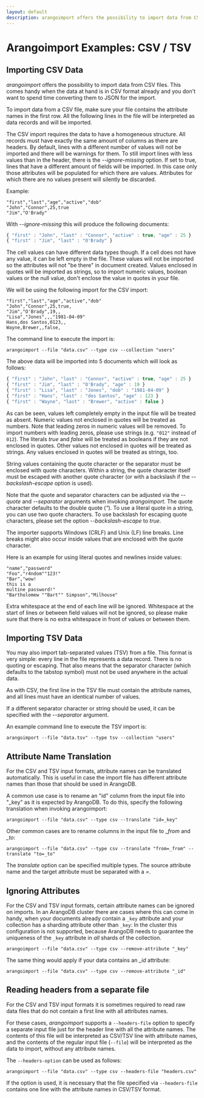 ```yaml
---
layout: default
description: arangoimport offers the possibility to import data from CSV files
---
```

Arangoimport Examples: CSV / TSV
================================

Importing CSV Data
------------------

_arangoimport_ offers the possibility to import data from CSV files. This
comes handy when the data at hand is in CSV format already and you don't want to
spend time converting them to JSON for the import.

To import data from a CSV file, make sure your file contains the attribute names
in the first row. All the following lines in the file will be interpreted as
data records and will be imported.

The CSV import requires the data to have a homogeneous structure. All records
must have exactly the same amount of columns as there are headers. By default,
lines with a different number of values will not be imported and there will be 
warnings for them. To still import lines with less values than in the header,
there is the *--ignore-missing* option. If set to true, lines that have a
different amount of fields will be imported. In this case only those attributes
will be populated for which there are values. Attributes for which there are
no values present will silently be discarded.

Example:

```
"first","last","age","active","dob"
"John","Connor",25,true
"Jim","O'Brady"
```

With *--ignore-missing* this will produce the following documents:

```js
{ "first" : "John", "last" : "Connor", "active" : true, "age" : 25 }
{ "first" : "Jim", "last" : "O'Brady" }
```

The cell values can have different data types though. If a cell does not have
any value, it can be left empty in the file. These values will not be imported
so the attributes will not "be there" in document created. Values enclosed in
quotes will be imported as strings, so to import numeric values, boolean values
or the null value, don't enclose the value in quotes in your file.

We will be using the following import for the CSV import:

```
"first","last","age","active","dob"
"John","Connor",25,true,
"Jim","O'Brady",19,,
"Lisa","Jones",,,"1981-04-09"
Hans,dos Santos,0123,,
Wayne,Brewer,,false,
```

The command line to execute the import is:

    arangoimport --file "data.csv" --type csv --collection "users"

The above data will be imported into 5 documents which will look as follows:

```js
{ "first" : "John", "last" : "Connor", "active" : true, "age" : 25 }
{ "first" : "Jim", "last" : "O'Brady", "age" : 19 }
{ "first" : "Lisa", "last" : "Jones", "dob" : "1981-04-09" }
{ "first" : "Hans", "last" : "dos Santos", "age" : 123 }
{ "first" : "Wayne", "last" : "Brewer", "active" : false }
```

As can be seen, values left completely empty in the input file will be treated
as absent. Numeric values not enclosed in quotes will be treated as numbers.
Note that leading zeros in numeric values will be removed. To import numbers
with leading zeros, please use strings (e.g. `"012"` instead of `012`).
The literals *true* and *false* will be treated as booleans if they are not
enclosed in quotes. Other values not enclosed in quotes will be treated as
strings. Any values enclosed in quotes will be treated as strings, too.

String values containing the quote character or the separator must be enclosed
with quote characters. Within a string, the quote character itself must be
escaped with another quote character (or with a backslash if the *--backslash-escape*
option is used).

Note that the quote and separator characters can be adjusted via the
*--quote* and *--separator* arguments when invoking _arangoimport_. The quote
character defaults to the double quote (*"*). To use a literal quote in a
string, you can use two quote characters.
To use backslash for escaping quote characters, please set the option
*--backslash-escape* to *true*.

The importer supports Windows (CRLF) and Unix (LF) line breaks. Line breaks might
also occur inside values that are enclosed with the quote character.

Here is an example for using literal quotes and newlines inside values:

```
"name","password"
"Foo","r4ndom""123!"
"Bar","wow!
this is a
multine password!"
"Bartholomew ""Bart"" Simpson","Milhouse"
```

Extra whitespace at the end of each line will be ignored. Whitespace at the
start of lines or between field values will not be ignored, so please make sure
that there is no extra whitespace in front of values or between them.

Importing TSV Data
------------------

You may also import tab-separated values (TSV) from a file. This format is very
simple: every line in the file represents a data record. There is no quoting or
escaping. That also means that the separator character (which defaults to the
tabstop symbol) must not be used anywhere in the actual data.

As with CSV, the first line in the TSV file must contain the attribute names,
and all lines must have an identical number of values.

If a different separator character or string should be used, it can be specified
with the *--separator* argument.

An example command line to execute the TSV import is:

    arangoimport --file "data.tsv" --type tsv --collection "users"

Attribute Name Translation
--------------------------

For the CSV and TSV input formats, attribute names can be translated automatically.
This is useful in case the import file has different attribute names than those
that should be used in ArangoDB.

A common use case is to rename an "id" column from the input file into "_key" as
it is expected by ArangoDB. To do this, specify the following translation when
invoking arangoimport:

    arangoimport --file "data.csv" --type csv --translate "id=_key"

Other common cases are to rename columns in the input file to *_from* and *_to*:

    arangoimport --file "data.csv" --type csv --translate "from=_from" --translate "to=_to"

The *translate* option can be specified multiple types. The source attribute name
and the target attribute must be separated with a *=*.

Ignoring Attributes
-------------------

For the CSV and TSV input formats, certain attribute names can be ignored on imports.
In an ArangoDB cluster there are cases where this can come in handy,
when your documents already contain a `_key` attribute
and your collection has a sharding attribute other than `_key`: In the cluster this
configuration is not supported, because ArangoDB needs to guarantee the uniqueness of the `_key`
attribute in *all* shards of the collection.

    arangoimport --file "data.csv" --type csv --remove-attribute "_key"

The same thing would apply if your data contains an *_id* attribute:

    arangoimport --file "data.csv" --type csv --remove-attribute "_id"

Reading headers from a separate file
------------------------------------

For the CSV and TSV input formats it is sometimes required to read raw data files that
do not contain a first line with all attributes names.

For these cases, *arangoimport* supports a `--headers-file` option to specify a 
separate input file just for the header line with all the attribute names. The contents 
of this file will be interpreted as CSV/TSV line with attribute names, and the contents
of the regular input file (`--file`) will be interpreted as the data to import, without
any attribute names.

The `--headers-option` can be used as follows:

    arangoimport --file "data.csv" --type csv --headers-file "headers.csv"

If the option is used, it is necessary that the file specified via `--headers-file`
contains one line with the attribute names in CSV/TSV format.
